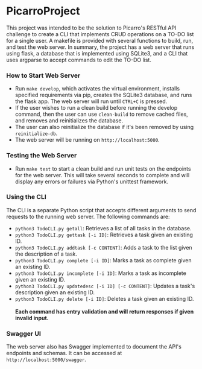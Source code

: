 # PicarroProject
This project was intended to be the solution to Picarro's RESTful API challenge to create a CLI that implements CRUD operations on a TO-DO list for a single user. A makefile is provided with several functions to build, run, and test the web server. In summary, the project has a web server that runs using flask, a database that is implemented using SQLite3, and a CLI that uses argparse to accept commands to edit the TO-DO list.

### How to Start Web Server
- Run ```make develop```, which activates the virtual environment, installs specified requirements via pip, creates the SQLite3 database, and runs the flask app. The web server will run until ```CTRL+C``` is pressed.
- If the user wishes to run a clean build before running the develop command, then the user can use ```clean-build``` to remove cached files, and removes and reinitializes the database.
- The user can also reinitialize the database if it's been removed by using ```reinitialize-db```.
- The web server will be running on ```http://localhost:5000```.

### Testing the Web Server
- Run ```make test``` to start a clean build and run unit tests on the endpoints for the web server. This will take several seconds to complete and will display any errors or failures via Python's unittest framework.

### Using the CLI
The CLI is a separate Python script that accepts different arguments to send requests to the running web server. The following commands are:
- ```python3 TodoCLI.py getall```: Retrieves a list of all tasks in the database.
- ```python3 TodoCLI.py gettask [-i ID]```: Retrieves a task given an existing ID.
- ```python3 TodoCLI.py addtask [-c CONTENT]```: Adds a task to the list given the description of a task.
- ```python3 TodoCLI.py complete [-i ID]```: Marks a task as complete given an existing ID.
- ```python3 TodoCLI.py incomplete [-i ID]```: Marks a task as incomplete given an existing ID.
- ```python3 TodoCLI.py updatedesc [-i ID] [-c CONTENT]```: Updates a task's description given an existing ID.
- ```python3 TodoCLI.py delete [-i ID]```: Deletes a task given an existing ID.
<br><br><b> Each command has entry validation and will return responses if given invalid input. </b>

### Swagger UI
The web server also has Swagger implemented to document the API's endpoints and schemas. It can be accessed at ```http://localhost:5000/swagger```.
